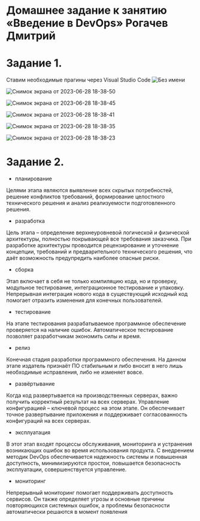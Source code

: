 # Домашнее задание к занятию «Введение в DevOps» Рогачев Дмитрий

# Задание 1.
Ставим необходимые прагины через Visual Studio Code
![Без имени](https://github.com/Dimarkle/DevOps/assets/118626944/f11e8aa8-efff-4e11-a777-2c1d54e1d6fd)

![Снимок экрана от 2023-06-28 18-38-50](https://github.com/Dimarkle/DevOps/assets/118626944/1187be8b-1b88-4496-ad37-989eaa3138f9)

![Снимок экрана от 2023-06-28 18-38-45](https://github.com/Dimarkle/DevOps/assets/118626944/8b5aa7ba-2cd1-4d41-a4e0-860fd2e21f11)

![Снимок экрана от 2023-06-28 18-38-41](https://github.com/Dimarkle/DevOps/assets/118626944/e5b6c767-c604-49d2-ad8f-61c6e6644da9)

![Снимок экрана от 2023-06-28 18-38-35](https://github.com/Dimarkle/DevOps/assets/118626944/48371ad4-f7aa-47af-849d-68177b41455c)


![Снимок экрана от 2023-06-28 18-38-23](https://github.com/Dimarkle/DevOps/assets/118626944/5a49aebd-a4d5-440b-b557-295242a4cd9c)


# Задание 2.
* планирование
  
Целями этапа являются выявление всех скрытых потребностей, решение конфликтов требований, формирование целостного технического решения и анализ реализуемости подготовленного решения.
* разработка

Цель этапа – определение верхнеуровневой логической и физической архитектуры, полностью покрывающей все требования заказчика. При разработке архитектуры проводится рецензирование и уточнение концепции, требований и предварительного технического решения, что даёт возможность предупредить наиболее опасные риски.

* сборка

Этап включает в себя не только компиляцию кода, но и проверку, модульное тестирование, интеграционное тестирование и упаковку. Непрерывная интеграция нового кода в существующий исходный код помогает отразить изменения для конечных пользователей.
* тестирование

На этапе  тестирования разрабатываемое программное обеспечение проверяется на наличие ошибок. Автоматическое тестирование позволяет разработчикам экономить силы и время.
* релиз
  
Конечная стадия разработки программного обеспечения. На данном этапе издатель признаёт ПО стабильным и либо вносит в него лишь необходимые исправления, либо не изменяет вовсе.
* развёртывание

Когда код развертывается на производственных серверах, важно получить корректный результат на всех серверах. Управление конфигурацией – ключевой процесс на этом этапе. Он обеспечивает точное развертывание приложения и поддерживает согласованность конфигураций на всех серверах.  
* эксплуатация

В этот этап входят процессы обслуживания, мониторинга и устранения возникающих ошибок во время использования продукта. С внедрением методик DevOps обеспечивается надежность системы и повышенная доступность, минимизируются простои, повышается безопасность эксплуатации, совершенствуется управление.
* мониторинг

Непрерывный мониторинг помогает поддерживать доступность сервисов. Он также определяет угрозы и основные причины повторяющихся системных ошибок, а проблемы безопасности автоматически решаются в момент появления
